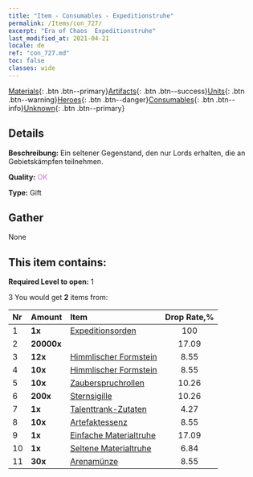 ```yaml
---
title: "Item - Consumables - Expeditionstruhe"
permalink: /Items/con_727/
excerpt: "Era of Chaos  Expeditionstruhe"
last_modified_at: 2021-04-21
locale: de
ref: "con_727.md"
toc: false
classes: wide
---
```

 [Materials](/de/Items/){: .btn .btn--primary}[Artifacts](/de/Items/Artifacts/){: .btn .btn--success}[Units](/de/Items/Units/){: .btn .btn--warning}[Heroes](/de/Items/Heroes/){: .btn .btn--danger}[Consumables](/de/Items/Consumables/){: .btn .btn--info}[Unknown](/de/Items/Unknown/){: .btn .btn--primary}

## Details
 **Beschreibung:** Ein seltener Gegenstand, den nur Lords erhalten, die an Gebietskämpfen teilnehmen.

 **Quality:** <span style="color: #DA70D6">OK</span>

 **Type:** Gift

## Gather

  None

## This item contains:

 **Required Level to open:** 1

 3 You would get **2** items  from:

  | Nr | Amount |     Item    | Drop Rate,% |
  |:---|:-------|:------------|:---------:|
  | 1 |  **1x** | [Expeditionsorden](/de/Items/con_875/) | 100 | 
  | 2 |  **20000x** | <i class="fas fa-coins"/> | 17.09 | 
  | 3 |  **12x** | [Himmlischer Formstein](/de/Items/art_188/) | 8.55 | 
  | 4 |  **10x** | [Himmlischer Formstein](/de/Items/art_188/) | 8.55 | 
  | 5 |  **10x** | [Zauberspruchrollen](/de/Items/con_694/) | 10.26 | 
  | 6 |  **200x** | [Sternsigille](/de/Items/con_876/) | 10.26 | 
  | 7 |  **1x** | [Talenttrank-Zutaten](/de/Items/con_1120/) | 4.27 | 
  | 8 |  **10x** | [Artefaktessenz](/de/Items/con_905/) | 8.55 | 
  | 9 |  **1x** | [Einfache Materialtruhe](/de/Items/con_756/) | 17.09 | 
  | 10 |  **1x** | [Seltene Materialtruhe](/de/Items/con_757/) | 6.84 | 
  | 11 |  **30x** | [Arenamünze](/de/Items/con_903/) | 8.55 | 
